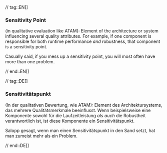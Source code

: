 // tag::EN[]
### Sensitivity Point

(in qualitative evaluation like ATAM):
Element of the architecture or system influencing several quality attributes.
For example, if one component is responsible for both runtime performance _and_ robustness, that component is a sensitivity point.

Casually said, if you mess up a sensitivity point, you will most often have more than one problem.


// end::EN[]

// tag::DE[]
### Sensitivitätspunkt

(In der qualitativen Bewertung, wie ATAM): Element des
Architektursystems, das mehrere Qualitätsmerkmale beeinflusst. Wenn
beispielsweise eine Komponente sowohl für die Laufzeitleistung *als
auch* die Robustheit verantwortlich ist, ist diese Komponente ein
Sensitivitätspunkt.

Salopp gesagt, wenn man einen Sensitivitätspunkt in den Sand setzt,
hat man zumeist mehr als ein Problem.



// end::DE[]

